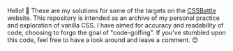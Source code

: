 Hello! 👋 These are my solutions for some of the targets on the [CSSBattle](https://cssbattle.dev) website. 
This repository is intended as an archive of my personal practice and exploration of vanilla CSS.
I have aimed for accuracy and readability of code, choosing to forgo the goal of "code-golfing".
If you've stumbled upon this code, feel free to have a look around and leave a comment. 😊

